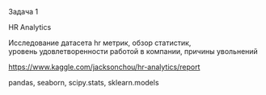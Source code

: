 Задача 1  

HR Analytics

Исследование датасета hr метрик, обзор статистик,  
уровeнь удовлетворенности работой в компании, причины увольнений

https://www.kaggle.com/jacksonchou/hr-analytics/report

pandas, seaborn, scipy.stats, sklearn.models
